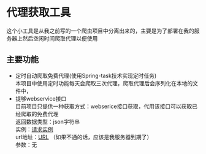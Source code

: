 # 代理获取工具
这个小工具是从我之前写的一个爬虫项目中分离出来的，主要是为了部署在我的服务器上然后空闲时间爬取代理以便使用
## 主要功能
* 定时自动爬取免费代理(使用Spring-task技术实现定时任务)
  <br>本项目中使用定时功能每天会爬取三次代理，爬取代理后会序列化在本地的文件中，
* 提够webservice接口
  <br>目前项目只提供一种获取方式：webserice接口获取，代用该接口可以获取已经爬取的免费代理
  <br>返回数据类型：json字符串
  <br>实例：[请求实例](https://github.com/shanyao19940801/ProxyTool/blob/master/src/main/java/com/yao/spider/proxytool/client/WebServiceClient.java)
  <br>url地址：[URL](http://122.112.245.251:8080/services/GetProxys?wsdl) （如果不通的话，应该是我服务器到期了）
  <br>参数：无
